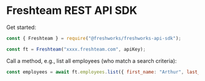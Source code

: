 # Freshteam REST API SDK

Get started:

```js
const { Freshteam } = require("@freshworks/freshworks-api-sdk");

const ft = Freshteam("xxxx.freshteam.com", apiKey);
```

Call a method, e.g., list all employees (who match a search criteria):

```js
const employees = await ft.employees.list({ first_name: "Arthur", last_name: "Dent" });
```
